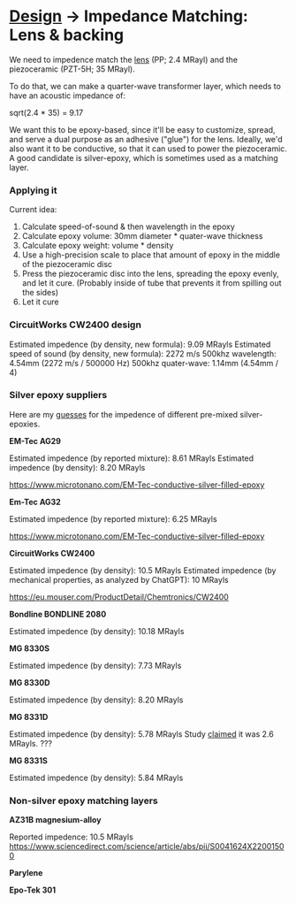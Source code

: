 # [Design](/design.md) → Impedance Matching: Lens & backing

We need to impedence match the [lens](/design/lens.md) (PP; 2.4 MRayl) and the piezoceramic (PZT-5H; 35 MRayl).

To do that, we can make a quarter-wave transformer layer, which needs to have an acoustic impedance of:

sqrt(2.4 * 35) = 9.17

We want this to be epoxy-based, since it'll be easy to customize, spread, and serve a dual purpose as an adhesive ("glue") for the lens. Ideally, we'd also want it to be conductive, so that it can used to power the piezoceramic. A good candidate is silver-epoxy, which is sometimes used as a matching layer.

### Applying it

Current idea:
1. Calculate speed-of-sound & then wavelength in the epoxy
2. Calculate epoxy volume: 30mm diameter * quater-wave thickness
3. Calculate epoxy weight: volume * density
4. Use a high-precision scale to place that amount of epoxy in the middle of the piezoceramic disc
5. Press the piezoceramic disc into the lens, spreading the epoxy evenly, and let it cure. (Probably inside of tube that prevents it from spilling out the sides)
6. Let it cure

### CircuitWorks CW2400 design

Estimated impedence (by density, new formula): 9.09 MRayls
Estimated speed of sound (by density, new formula): 2272 m/s
500khz wavelength: 4.54mm (2272 m/s / 500000 Hz)
500khz quater-wave: 1.14mm (4.54mm / 4)

### Silver epoxy suppliers

Here are my <u>guesses</u> for the impedence of different pre-mixed silver-epoxies.

**EM-Tec AG29**

Estimated impedence (by reported mixture): 8.61 MRayls
Estimated impedence (by density): 8.20 MRayls

https://www.microtonano.com/EM-Tec-conductive-silver-filled-epoxy

**Em-Tec AG32**

Estimated impedence (by reported mixture): 6.25 MRayls

https://www.microtonano.com/EM-Tec-conductive-silver-filled-epoxy

**CircuitWorks CW2400**

Estimated impedence (by density): 10.5 MRayls
Estimated impedence (by mechanical properties, as analyzed by ChatGPT): 10 MRayls

https://eu.mouser.com/ProductDetail/Chemtronics/CW2400

**Bondline BONDLINE 2080**

Estimated impedence (by density): 10.18 MRayls

**MG 8330S**

Estimated impedence (by density): 7.73 MRayls

**MG 8330D**

Estimated impedence (by density): 8.20 MRayls

**MG 8331D**

Estimated impedence (by density): 5.78 MRayls
Study [claimed](https://www.sciencedirect.com/science/article/pii/S0041624X1100254X?casa_token=rEts8rk1DtkAAAAA:Y7WaGLIGJZaJsn3oteEy97Z95EHWwbJtJlq0JVtY42URWapPmIVmnqNNXl0wkAGefCOGL3JBvUY) it was 2.6 MRayls. ???

**MG 8331S**

Estimated impedence (by density): 5.84 MRayls

### Non-silver epoxy matching layers

**AZ31B magnesium-alloy**

Reported impedence: 10.5 MRayls
https://www.sciencedirect.com/science/article/abs/pii/S0041624X22001500

**Parylene**

**Epo-Tek 301**